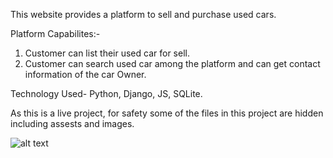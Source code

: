 This website provides a platform to sell and purchase used cars.

Platform Capabilites:-
1. Customer can list their used car for sell.
2. Customer can search used car among the platform and can get contact information of the car Owner.

Technology Used- Python, Django, JS, SQLite.

As this is a live project, for safety some of the files in this project are hidden including assests and images.




![alt text](https://github.com/vickytilotia/cardealer/blob/Homepage.jpg?raw=true)
